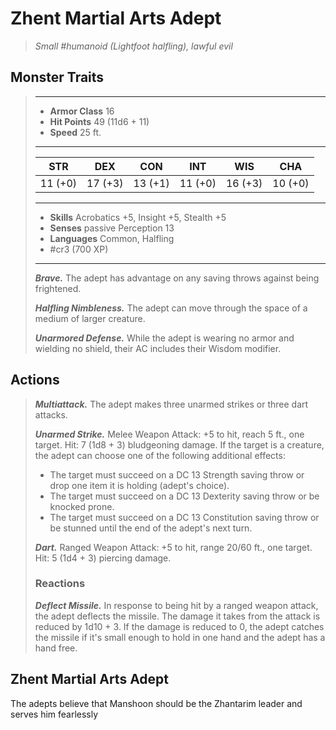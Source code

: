 # Zhent Martial Arts Adept
>*Small #humanoid (Lightfoot halfling), lawful evil*
## Monster Traits
>___
>- **Armor Class** 16
>- **Hit Points** 49 (11d6 + 11)
>- **Speed** 25 ft.
>___
>|STR|DEX|CON|INT|WIS|CHA|
>|:---:|:---:|:---:|:---:|:---:|:---:|
>|11 (+0)|17 (+3)|13 (+1)|11 (+0)|16 (+3)|10 (+0)|
>___
>- **Skills** Acrobatics +5, Insight +5, Stealth +5
>- **Senses** passive Perception 13
>- **Languages** Common, Halfling
>- #cr3 (700 XP)
>___
>***Brave.*** The adept has advantage on any saving throws against being frightened.  
>
>***Halfling Nimbleness.*** The adept can move through the space of a medium of larger creature.  
>
>***Unarmored Defense.*** While the adept is wearing no armor and wielding no shield, their AC includes their Wisdom modifier.  
>
## Actions
>***Multiattack.*** The adept makes three unarmed strikes or three dart attacks.  
>
>***Unarmed Strike.*** Melee Weapon Attack: +5 to hit, reach 5 ft., one target. Hit: 7 (1d8 + 3) bludgeoning damage. If the target is a creature, the adept can choose one of the following additional effects:  
>- The target must succeed on a DC 13 Strength saving throw or drop one item it is holding (adept's choice).
>- The target must succeed on a DC 13 Dexterity saving throw or be knocked prone.
>- The target must succeed on a DC 13 Constitution saving throw or be stunned until the end of the adept's next turn.
>
>***Dart.*** Ranged Weapon Attack: +5 to hit, range 20/60 ft., one target. Hit: 5 (1d4 + 3) piercing damage.  
>
>### Reactions
>***Deflect Missile.*** In response to being hit by a ranged weapon attack, the adept deflects the missile. The damage it takes from the attack is reduced by 1d10 + 3. If the damage is reduced to 0, the adept catches the missile if it's small enough to hold in one hand and the adept has a hand free.
## Zhent Martial Arts Adept
The adepts believe that Manshoon should be the Zhantarim leader and serves him fearlessly